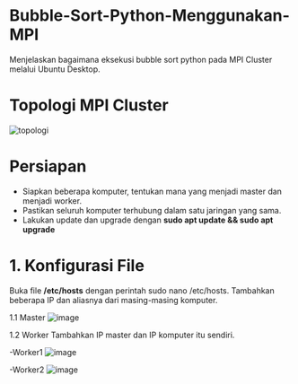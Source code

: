 # Bubble-Sort-Python-Menggunakan-MPI
Menjelaskan bagaimana eksekusi bubble sort python pada MPI Cluster melalui Ubuntu Desktop.

# Topologi MPI Cluster
![topologi](https://github.com/ZahraMaharaniP/Bubble-Sort-Python-Menggunakan-MPI/assets/149281915/500a6921-3860-4b6b-8cb3-94caf1d5fb21)

# Persiapan
- Siapkan beberapa komputer, tentukan mana yang menjadi master dan menjadi worker. 
- Pastikan seluruh komputer terhubung dalam satu jaringan yang sama.
- Lakukan update dan upgrade dengan **sudo apt update && sudo apt upgrade**

# 1. Konfigurasi File
Buka file **/etc/hosts** dengan perintah sudo nano /etc/hosts. Tambahkan beberapa IP dan aliasnya dari masing-masing komputer. 

1.1 Master
![image](https://github.com/ZahraMaharaniP/Bubble-Sort-Python-Menggunakan-MPI/assets/149281915/b8c12b06-1468-4d9c-a6bd-80ecb458d10d)

1.2 Worker
Tambahkan IP master dan IP komputer itu sendiri.

-Worker1
![image](https://github.com/ZahraMaharaniP/Bubble-Sort-Python-Menggunakan-MPI/assets/149281915/9176c1f8-c8b5-4483-bf4f-2ba9fa834cf9)

-Worker2
![image](https://github.com/ZahraMaharaniP/Bubble-Sort-Python-Menggunakan-MPI/assets/149281915/ba8d99ba-2506-41ee-b18a-abd87161360b)

